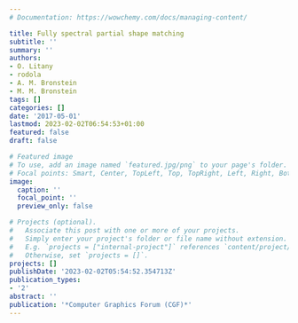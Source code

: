 ```yaml
---
# Documentation: https://wowchemy.com/docs/managing-content/

title: Fully spectral partial shape matching
subtitle: ''
summary: ''
authors:
- O. Litany
- rodola
- A. M. Bronstein
- M. M. Bronstein
tags: []
categories: []
date: '2017-05-01'
lastmod: 2023-02-02T06:54:53+01:00
featured: false
draft: false

# Featured image
# To use, add an image named `featured.jpg/png` to your page's folder.
# Focal points: Smart, Center, TopLeft, Top, TopRight, Left, Right, BottomLeft, Bottom, BottomRight.
image:
  caption: ''
  focal_point: ''
  preview_only: false

# Projects (optional).
#   Associate this post with one or more of your projects.
#   Simply enter your project's folder or file name without extension.
#   E.g. `projects = ["internal-project"]` references `content/project/deep-learning/index.md`.
#   Otherwise, set `projects = []`.
projects: []
publishDate: '2023-02-02T05:54:52.354713Z'
publication_types:
- '2'
abstract: ''
publication: '*Computer Graphics Forum (CGF)*'
---
```

